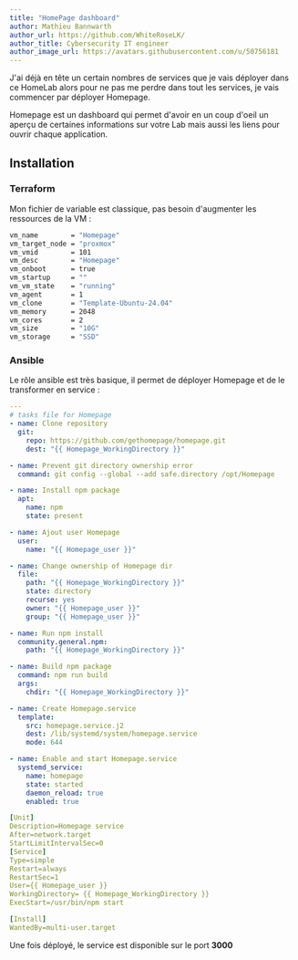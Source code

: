 ```yaml
---
title: "HomePage dashboard"
author: Mathieu Bannwarth
author_url: https://github.com/WhiteRoseLK/
author_title: Cybersecurity IT engineer
author_image_url: https://avatars.githubusercontent.com/u/50756181
---
```


J'ai déjà en tête un certain nombres de services que je vais déployer dans ce HomeLab alors pour ne pas me perdre dans tout les services, je vais commencer par déployer Homepage.

Homepage est un dashboard qui permet d'avoir en un coup d'oeil un aperçu de certaines informations sur votre Lab mais aussi les liens pour ouvrir chaque application.

## Installation

### Terraform

Mon fichier de variable est classique, pas besoin d'augmenter les ressources de la VM :

```bash title="terraform.tfvars"
vm_name        = "Homepage"
vm_target_node = "proxmox"
vm_vmid        = 101
vm_desc        = "Homepage"
vm_onboot      = true
vm_startup     = ""
vm_vm_state    = "running"
vm_agent       = 1
vm_clone       = "Template-Ubuntu-24.04"
vm_memory      = 2048
vm_cores       = 2
vm_size        = "10G"
vm_storage     = "SSD"
```

### Ansible

Le rôle ansible est très basique, il permet de déployer Homepage et de le transformer en service :

```YAML title="roles/Homepage/tasks/main.yml"
---
# tasks file for Homepage
- name: Clone repository
  git:
    repo: https://github.com/gethomepage/homepage.git
    dest: "{{ Homepage_WorkingDirectory }}"

- name: Prevent git directory ownership error
  command: git config --global --add safe.directory /opt/Homepage

- name: Install npm package
  apt:
    name: npm
    state: present

- name: Ajout user Homepage
  user:
    name: "{{ Homepage_user }}"

- name: Change ownership of Homepage dir
  file:
    path: "{{ Homepage_WorkingDirectory }}"
    state: directory
    recurse: yes
    owner: "{{ Homepage_user }}"
    group: "{{ Homepage_user }}"

- name: Run npm install
  community.general.npm:
    path: "{{ Homepage_WorkingDirectory }}"

- name: Build npm package
  command: npm run build
  args:
    chdir: "{{ Homepage_WorkingDirectory }}"

- name: Create Homepage.service
  template:
    src: homepage.service.j2
    dest: /lib/systemd/system/homepage.service
    mode: 644

- name: Enable and start Homepage.service
  systemd_service:
    name: homepage
    state: started
    daemon_reload: true
    enabled: true
```

```YAML title="roles/Homepage/templates/homepage.service.j2"
[Unit]
Description=Homepage service
After=network.target
StartLimitIntervalSec=0
[Service]
Type=simple
Restart=always
RestartSec=1
User={{ Homepage_user }}
WorkingDirectory= {{ Homepage_WorkingDirectory }}
ExecStart=/usr/bin/npm start

[Install]
WantedBy=multi-user.target
```

Une fois déployé, le service est disponible sur le port **3000**